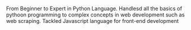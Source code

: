 From Beginner to Expert in Python Language.
Handlesd all the basics of pythoon programming to complex concepts in web development such as web scraping.
Tackled Javascript language for front-end development
